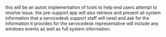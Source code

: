 this will be an autoit implementation of tools to help end users attempt to resolve issue. the pre-support app will also retrieve and present all system information that a servicedesk support staff will need and.ask for
the information it provides for the servicedesk representative will include any windows events as well as full system information.